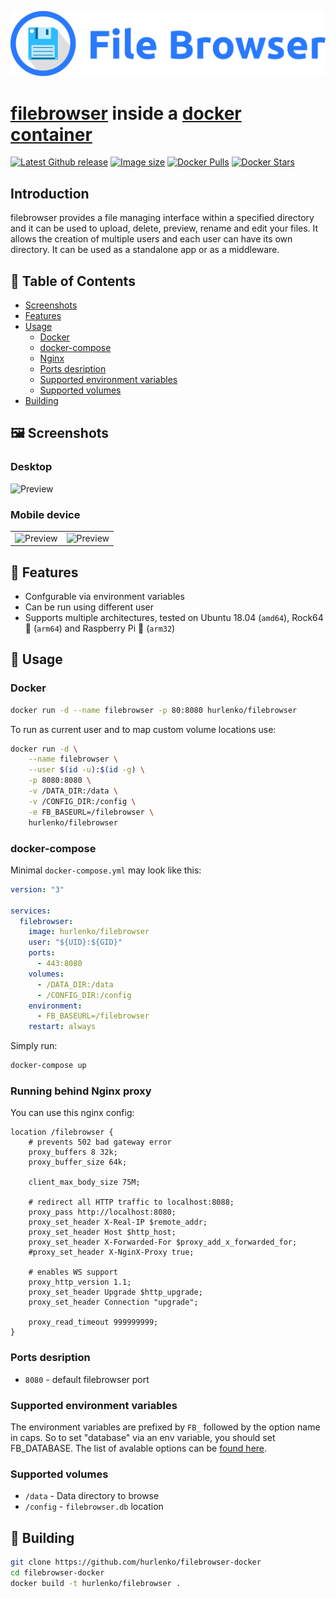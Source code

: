 <p align="center">
  <img src="https://raw.githubusercontent.com/filebrowser/logo/master/banner.png" width="550"/>
</p>

# [filebrowser](https://github.com/filebrowser/filebrowser) inside a [docker container](https://hub.docker.com/r/hurlenko/filebrowser)

[![Latest Github release](https://img.shields.io/github/release/hurlenko/filebrowser-docker.svg)](https://github.com/hurlenko/filebrowser-docker/releases/latest)
[![Image size](https://images.microbadger.com/badges/image/hurlenko/filebrowser.svg)](https://microbadger.com/images/hurlenko/filebrowser)
[![Docker Pulls](https://img.shields.io/docker/pulls/hurlenko/filebrowser.svg)](https://hub.docker.com/r/hurlenko/filebrowser/)
[![Docker Stars](https://img.shields.io/docker/stars/hurlenko/filebrowser.svg)](https://hub.docker.com/r/hurlenko/filebrowser/)

## Introduction

filebrowser provides a file managing interface within a specified directory and it can be used to upload, delete, preview, rename and edit your files. It allows the creation of multiple users and each user can have its own directory. It can be used as a standalone app or as a middleware.

## 🚩 Table of Contents

- [Screenshots](#-screenshots)
- [Features](#-features)
- [Usage](#-usage)
  - [Docker](#docker)
  - [docker-compose](#docker-compose)
  - [Nginx](#running-behind-nginx-proxy)
  - [Ports desription](#ports-description)
  - [Supported environment variables](#supported-environment-variables)
  - [Supported volumes](#supported-volumes)
- [Building](#-building)

## 🖼️ Screenshots

### Desktop

![Preview](https://user-images.githubusercontent.com/5447088/50716739-ebd26700-107a-11e9-9817-14230c53efd2.gif)

### Mobile device

| | |
|---|---|
![Preview](https://user-images.githubusercontent.com/18035960/67269128-c7873000-f4be-11e9-89be-1fe33c3e973c.png) | ![Preview](https://user-images.githubusercontent.com/18035960/67269151-d4a41f00-f4be-11e9-9b10-ec08c3a96692.png)

## 🎨 Features

- Confgurable via environment variables
- Can be run using different user
- Supports multiple architectures, tested on Ubuntu 18.04 (`amd64`), Rock64 🍍 (`arm64`) and Raspberry Pi 🍓 (`arm32`)

## 📙 Usage

### Docker

```bash
docker run -d --name filebrowser -p 80:8080 hurlenko/filebrowser
```

To run as current user and to map custom volume locations use:

```bash
docker run -d \
    --name filebrowser \
    --user $(id -u):$(id -g) \
    -p 8080:8080 \
    -v /DATA_DIR:/data \
    -v /CONFIG_DIR:/config \
    -e FB_BASEURL=/filebrowser \
    hurlenko/filebrowser
```

### docker-compose

Minimal `docker-compose.yml` may look like this:

```yaml
version: "3"

services:
  filebrowser:
    image: hurlenko/filebrowser
    user: "${UID}:${GID}"
    ports:
      - 443:8080
    volumes:
      - /DATA_DIR:/data
      - /CONFIG_DIR:/config
    environment:
      - FB_BASEURL=/filebrowser
    restart: always
```

Simply run:

```bash
docker-compose up
```

### Running behind Nginx proxy

You can use this nginx config:

```nginx
location /filebrowser {
    # prevents 502 bad gateway error
    proxy_buffers 8 32k;
    proxy_buffer_size 64k;

    client_max_body_size 75M;

    # redirect all HTTP traffic to localhost:8088;
    proxy_pass http://localhost:8080;
    proxy_set_header X-Real-IP $remote_addr;
    proxy_set_header Host $http_host;
    proxy_set_header X-Forwarded-For $proxy_add_x_forwarded_for;
    #proxy_set_header X-NginX-Proxy true;

    # enables WS support
    proxy_http_version 1.1;
    proxy_set_header Upgrade $http_upgrade;
    proxy_set_header Connection "upgrade";

    proxy_read_timeout 999999999;
}
```

### Ports desription

- `8080` - default filebrowser port

### Supported environment variables

The environment variables are prefixed by `FB_` followed by the option name in caps. So to set "database" via an env variable, you should set FB_DATABASE. The list of avalable options can be [found here](https://filebrowser.xyz/cli/filebrowser#options).

### Supported volumes

- `/data` - Data directory to browse
- `/config` - `filebrowser.db` location

## 🔨 Building

```bash
git clone https://github.com/hurlenko/filebrowser-docker
cd filebrowser-docker
docker build -t hurlenko/filebrowser .
```
